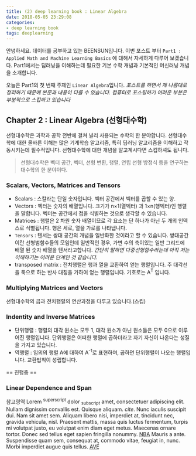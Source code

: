 ```yaml
---
title: (2) deep learning book : Linear Algebra
date: 2018-05-05 23:29:08
categories:
- deep learning book
tags: deeplearning
---
```


안녕하세요. 데이터를 공부하고 있는 BEENSUN입니다.
이번 포스트 부터 `Part1 : Applied Math and Machine Learning Basics` 에 대해서 자세하게 다루어 보겠습니다. Part1에서는 딥러닝을 이해하는데 필요한 기본 수학 개념과 기본적인 머신러닝 개념을 소개합니다.

오늘은 Part1의 첫 번째 주제인 `Linear Algebra`입니다.
*포스트를 하면서 제 나름대로 정리하기 때문에 본문과 내용이 다를 수 있습니다. 컴퓨터로 포스팅하기 어려운 부분은 부분적으로 스킵하고 있습니다*

## Chapter 2 : Linear Algebra (선형대수학)

 선형대수학은 과학과 공학 전반에 걸쳐 널리 사용되는 수학의 한 분야합니다. 선형대수학에 대한 올바른 이해는 많은 기계학습 알고리즘, 특히 딥러닝 알고리즘을 이해하고 작동시키는데 필수적입니다. 선형대수학에 대한 개념을 알고계시다면 스킵하셔도 됩니다.

> 선형대수학은 벡터 공간, 벡터, 선형 변환, 행렬, 연립 선형 방정식 등을 연구하는 대수학의 한 분야이다.

### Scalars, Vectors, Matrices and Tensors

- Scalars : 스칼라는 단일 숫자입니다. 벡터 공간에서 벡터를 곱할 수 있는 양.
- Vectors : 벡터는 숫자의 배열입니다. 크기가 n×1(열벡터) 과 1×n(행벡터)인 행렬을 말합니다. 벡터는 공간에서 점을 식별하는 것으로 생각할 수 있습니다.
- Matrices : 행렬은 2 차원 숫자 배열이므로 각 요소는 단 하나가 아닌 두 개의 인덱스로 식별됩니다. 행은 세로, 열을 가로를 나타냅니다.
- `Tensors` : 텐서는 쌍대 공간의 개념을 일반화한 것이라고 할 수 있습니다. 쌍대공간이란 선형범함수들의 모임인데 일반적인 경우, 가변 수의 축이있는 일반 그리드에 배열 된 숫자 배열을 텐서라고합니다.
*간단히 말하면 다중선형함수라는데 아직 저는 이해하기는 어려운 단계인 것 같습니다.*
- transposed matrix : 전치행렬은 행과 열을 교환하여 얻는 행렬입니다. 주 대각선을 툭으로 하는 반사 대칭을 가하여 얻는 행렬입니다. 기호로는 A<sup>T</sup> 입니다.

### Multiplying Matrices and Vectors

 선형대수학의 곱과 전치행렬의 연산과정을 다루고 있습니다.(스킵)

### Indentity and Inverse Matrices

- 단위행렬 : 행렬의 대각 원소는 모두 1, 대각 원소가 아닌 원소들은 모두 0으로 이루어진 행렬입니다. 단위행렬은 어떠한 행렬에 곱하더라고 자기 자신이 나온다는 성질을 가지고 있습니다.
- 역행렬 : 임의의 행렬 A에 대하여 A<sup>-1</sup>로 표현하며, 곱하면 단위행렬이 나오는 행렬입니다. 교환법칙이 성립합니다.

== 진행중 ==

### Linear Dependence and Span

참고영역
Lorem <sup>superscript</sup> dolor <sub>subscript</sub> amet, consectetuer adipiscing elit. Nullam dignissim convallis est. Quisque aliquam. <cite>cite</cite>. Nunc iaculis suscipit dui. Nam sit amet sem. Aliquam libero nisi, imperdiet at, tincidunt nec, gravida vehicula, nisl. Praesent mattis, massa quis luctus fermentum, turpis mi volutpat justo, eu volutpat enim diam eget metus. Maecenas ornare tortor. Donec sed tellus eget sapien fringilla nonummy. <acronym title="National Basketball Association">NBA</acronym> Mauris a ante. Suspendisse quam sem, consequat at, commodo vitae, feugiat in, nunc. Morbi imperdiet augue quis tellus.  <abbr title="Avenue">AVE</abbr>
